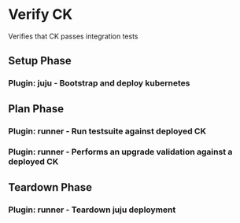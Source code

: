 # Verify CK
Verifies that CK passes integration tests

## Setup Phase
### Plugin: **juju** - Bootstrap and deploy kubernetes
## Plan Phase
### Plugin: **runner** - Run testsuite against deployed CK
### Plugin: **runner** - Performs an upgrade validation against a deployed CK
## Teardown Phase
### Plugin: **runner** - Teardown juju deployment
